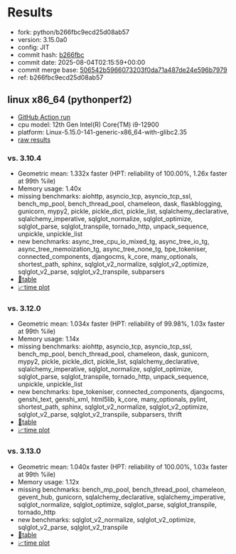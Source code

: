 # Results

- fork: python/b266fbc9ecd25d08ab57
- version: 3.15.0a0
- config: JIT
- commit hash: [b266fbc](https://github.com/python/cpython/commit/b266fbc)
- commit date: 2025-08-04T02:15:59+00:00
- commit merge base: [506542b5966073203f0da71a487de24e596b7979](https://github.com/python/cpython/commit/506542b5966073203f0da71a487de24e596b7979)
- ref: b266fbc9ecd25d08ab57

## linux x86_64 (pythonperf2)

- [GitHub Action run](https://github.com/faster-cpython/benchmarking/actions/runs/16714251114)
- cpu model: 12th Gen Intel(R) Core(TM) i9-12900
- platform: Linux-5.15.0-141-generic-x86_64-with-glibc2.35
- [raw results](bm-20250804-pythonperf2-x86_64-python-b266fbc9ecd25d08ab57-3.15.0a0-b266fbc.json)

### vs. 3.10.4

- Geometric mean: 1.332x faster (HPT: reliability of 100.00%, 1.26x faster at 99th %ile)
- Memory usage: 1.40x
- missing benchmarks: aiohttp, asyncio_tcp, asyncio_tcp_ssl, bench_mp_pool, bench_thread_pool, chameleon, dask, flaskblogging, gunicorn, mypy2, pickle, pickle_dict, pickle_list, sqlalchemy_declarative, sqlalchemy_imperative, sqlglot_normalize, sqlglot_optimize, sqlglot_parse, sqlglot_transpile, tornado_http, unpack_sequence, unpickle, unpickle_list
- new benchmarks: async_tree_cpu_io_mixed_tg, async_tree_io_tg, async_tree_memoization_tg, async_tree_none_tg, bpe_tokeniser, connected_components, djangocms, k_core, many_optionals, shortest_path, sphinx, sqlglot_v2_normalize, sqlglot_v2_optimize, sqlglot_v2_parse, sqlglot_v2_transpile, subparsers
- [📄table](bm-20250804-pythonperf2-x86_64-python-b266fbc9ecd25d08ab57-3.15.0a0-b266fbc-vs-3.10.4.md)
- [📈time plot](bm-20250804-pythonperf2-x86_64-python-b266fbc9ecd25d08ab57-3.15.0a0-b266fbc-vs-3.10.4.svg)

### vs. 3.12.0

- Geometric mean: 1.034x faster (HPT: reliability of 99.98%, 1.03x faster at 99th %ile)
- Memory usage: 1.14x
- missing benchmarks: aiohttp, asyncio_tcp, asyncio_tcp_ssl, bench_mp_pool, bench_thread_pool, chameleon, dask, gunicorn, mypy2, pickle, pickle_dict, pickle_list, sqlalchemy_declarative, sqlalchemy_imperative, sqlglot_normalize, sqlglot_optimize, sqlglot_parse, sqlglot_transpile, tornado_http, unpack_sequence, unpickle, unpickle_list
- new benchmarks: bpe_tokeniser, connected_components, djangocms, genshi_text, genshi_xml, html5lib, k_core, many_optionals, pylint, shortest_path, sphinx, sqlglot_v2_normalize, sqlglot_v2_optimize, sqlglot_v2_parse, sqlglot_v2_transpile, subparsers, thrift
- [📄table](bm-20250804-pythonperf2-x86_64-python-b266fbc9ecd25d08ab57-3.15.0a0-b266fbc-vs-3.12.0.md)
- [📈time plot](bm-20250804-pythonperf2-x86_64-python-b266fbc9ecd25d08ab57-3.15.0a0-b266fbc-vs-3.12.0.svg)

### vs. 3.13.0

- Geometric mean: 1.040x faster (HPT: reliability of 100.00%, 1.03x faster at 99th %ile)
- Memory usage: 1.12x
- missing benchmarks: bench_mp_pool, bench_thread_pool, chameleon, gevent_hub, gunicorn, sqlalchemy_declarative, sqlalchemy_imperative, sqlglot_normalize, sqlglot_optimize, sqlglot_parse, sqlglot_transpile, tornado_http
- new benchmarks: sqlglot_v2_normalize, sqlglot_v2_optimize, sqlglot_v2_parse, sqlglot_v2_transpile
- [📄table](bm-20250804-pythonperf2-x86_64-python-b266fbc9ecd25d08ab57-3.15.0a0-b266fbc-vs-3.13.0.md)
- [📈time plot](bm-20250804-pythonperf2-x86_64-python-b266fbc9ecd25d08ab57-3.15.0a0-b266fbc-vs-3.13.0.svg)

